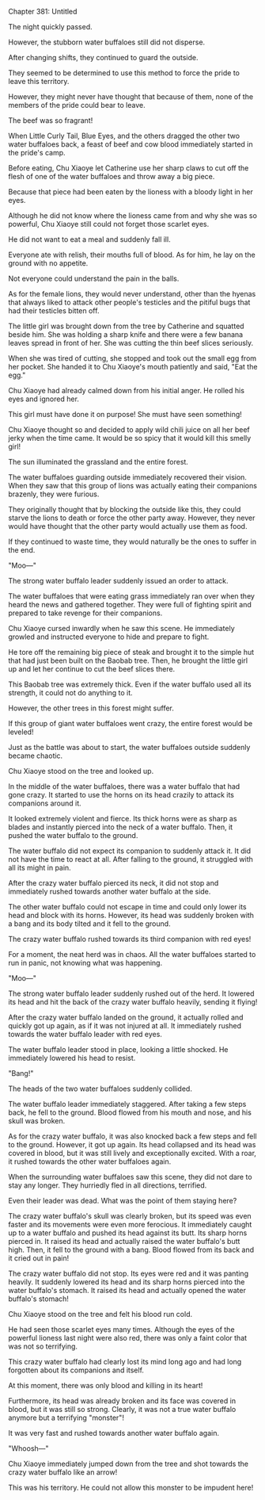 Chapter 381: Untitled

The night quickly passed.

However, the stubborn water buffaloes still did not disperse.

After changing shifts, they continued to guard the outside.

They seemed to be determined to use this method to force the pride to leave this territory.

However, they might never have thought that because of them, none of the members of the pride could bear to leave.

The beef was so fragrant\!

When Little Curly Tail, Blue Eyes, and the others dragged the other two water buffaloes back, a feast of beef and cow blood immediately started in the pride's camp.

Before eating, Chu Xiaoye let Catherine use her sharp claws to cut off the flesh of one of the water buffaloes and throw away a big piece.

Because that piece had been eaten by the lioness with a bloody light in her eyes.

Although he did not know where the lioness came from and why she was so powerful, Chu Xiaoye still could not forget those scarlet eyes.

He did not want to eat a meal and suddenly fall ill.

Everyone ate with relish, their mouths full of blood. As for him, he lay on the ground with no appetite.

Not everyone could understand the pain in the balls.

As for the female lions, they would never understand, other than the hyenas that always liked to attack other people's testicles and the pitiful bugs that had their testicles bitten off.

The little girl was brought down from the tree by Catherine and squatted beside him. She was holding a sharp knife and there were a few banana leaves spread in front of her. She was cutting the thin beef slices seriously.

When she was tired of cutting, she stopped and took out the small egg from her pocket. She handed it to Chu Xiaoye's mouth patiently and said, "Eat the egg."

Chu Xiaoye had already calmed down from his initial anger. He rolled his eyes and ignored her.

This girl must have done it on purpose\! She must have seen something\!

Chu Xiaoye thought so and decided to apply wild chili juice on all her beef jerky when the time came. It would be so spicy that it would kill this smelly girl\!

The sun illuminated the grassland and the entire forest.

The water buffaloes guarding outside immediately recovered their vision. When they saw that this group of lions was actually eating their companions brazenly, they were furious.

They originally thought that by blocking the outside like this, they could starve the lions to death or force the other party away. However, they never would have thought that the other party would actually use them as food.

If they continued to waste time, they would naturally be the ones to suffer in the end.

"Moo—"

The strong water buffalo leader suddenly issued an order to attack.

The water buffaloes that were eating grass immediately ran over when they heard the news and gathered together. They were full of fighting spirit and prepared to take revenge for their companions.

Chu Xiaoye cursed inwardly when he saw this scene. He immediately growled and instructed everyone to hide and prepare to fight.

He tore off the remaining big piece of steak and brought it to the simple hut that had just been built on the Baobab tree. Then, he brought the little girl up and let her continue to cut the beef slices there.

This Baobab tree was extremely thick. Even if the water buffalo used all its strength, it could not do anything to it.

However, the other trees in this forest might suffer.

If this group of giant water buffaloes went crazy, the entire forest would be leveled\!

Just as the battle was about to start, the water buffaloes outside suddenly became chaotic.

Chu Xiaoye stood on the tree and looked up.

In the middle of the water buffaloes, there was a water buffalo that had gone crazy. It started to use the horns on its head crazily to attack its companions around it.

It looked extremely violent and fierce. Its thick horns were as sharp as blades and instantly pierced into the neck of a water buffalo. Then, it pushed the water buffalo to the ground.

The water buffalo did not expect its companion to suddenly attack it. It did not have the time to react at all. After falling to the ground, it struggled with all its might in pain.

After the crazy water buffalo pierced its neck, it did not stop and immediately rushed towards another water buffalo at the side.

The other water buffalo could not escape in time and could only lower its head and block with its horns. However, its head was suddenly broken with a bang and its body tilted and it fell to the ground.

The crazy water buffalo rushed towards its third companion with red eyes\!

For a moment, the neat herd was in chaos. All the water buffaloes started to run in panic, not knowing what was happening.

"Moo—"

The strong water buffalo leader suddenly rushed out of the herd. It lowered its head and hit the back of the crazy water buffalo heavily, sending it flying\!

After the crazy water buffalo landed on the ground, it actually rolled and quickly got up again, as if it was not injured at all. It immediately rushed towards the water buffalo leader with red eyes.

The water buffalo leader stood in place, looking a little shocked. He immediately lowered his head to resist.

"Bang\!"

The heads of the two water buffaloes suddenly collided.

The water buffalo leader immediately staggered. After taking a few steps back, he fell to the ground. Blood flowed from his mouth and nose, and his skull was broken.

As for the crazy water buffalo, it was also knocked back a few steps and fell to the ground. However, it got up again. Its head collapsed and its head was covered in blood, but it was still lively and exceptionally excited. With a roar, it rushed towards the other water buffaloes again.

When the surrounding water buffaloes saw this scene, they did not dare to stay any longer. They hurriedly fled in all directions, terrified.

Even their leader was dead. What was the point of them staying here?

The crazy water buffalo's skull was clearly broken, but its speed was even faster and its movements were even more ferocious. It immediately caught up to a water buffalo and pushed its head against its butt. Its sharp horns pierced in. It raised its head and actually raised the water buffalo's butt high. Then, it fell to the ground with a bang. Blood flowed from its back and it cried out in pain\!

The crazy water buffalo did not stop. Its eyes were red and it was panting heavily. It suddenly lowered its head and its sharp horns pierced into the water buffalo's stomach. It raised its head and actually opened the water buffalo's stomach\!

Chu Xiaoye stood on the tree and felt his blood run cold.

He had seen those scarlet eyes many times. Although the eyes of the powerful lioness last night were also red, there was only a faint color that was not so terrifying.

This crazy water buffalo had clearly lost its mind long ago and had long forgotten about its companions and itself.

At this moment, there was only blood and killing in its heart\!

Furthermore, its head was already broken and its face was covered in blood, but it was still so strong. Clearly, it was not a true water buffalo anymore but a terrifying "monster"\!

It was very fast and rushed towards another water buffalo again.

"Whoosh—"

Chu Xiaoye immediately jumped down from the tree and shot towards the crazy water buffalo like an arrow\!

This was his territory. He could not allow this monster to be impudent here\!